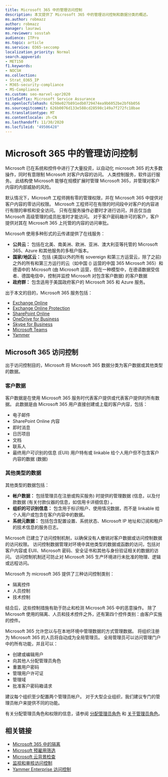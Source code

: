 ```yaml
---
title: Microsoft 365 中的管理访问控制
description: 本文提供了 Microsoft 365 中的管理访问控制和数据分类的概述。
ms.author: robmazz
author: robmazz
manager: laurawi
ms.reviewer: sosstah
audience: ITPro
ms.topic: article
ms.service: O365-seccomp
localization_priority: Normal
search.appverid:
- MET150
f1.keywords:
- NOCSH
ms.collection:
- Strat_O365_IP
- M365-security-compliance
- MS-Compliance
ms.custom: seo-marvel-apr2020
titleSuffix: Microsoft Service Assurance
ms.openlocfilehash: 6298e027b891edb0729474ea9b6052be2bf6b056
ms.sourcegitcommit: 626b0076d133e588cd28598c149a7f272fc18bae
ms.translationtype: MT
ms.contentlocale: zh-CN
ms.lasthandoff: 11/30/2020
ms.locfileid: "49506428"
---
```

# <a name="administrative-access-controls-in-microsoft-365"></a>Microsoft 365 中的管理访问控制 

Microsoft 已在系统和控件中进行了大量投资，以自动化 microsoft 365 的大多数操作，同时有意限制 Microsoft 对客户内容的访问。 人类控制服务，软件运行服务。 此结构使 Microsoft 能够在规模扩展时管理 Microsoft 365，并管理对客户内容的内部威胁的风险。

默认情况下，Microsoft 工程师拥有零的管理权限，并在 Microsoft 365 中提供对客户内容的零访问权限。 Microsoft 工程师可在有限的时间段中对客户的内容进行有限的审核和安全访问。 只有在服务操作必要时才进行访问，并且仅当由 Microsoft 高级管理的成员批准时才能访问。 对于客户密码箱许可的客户，客户提供对其在 Microsoft 365 上托管的内容的访问审批。

Microsoft 使用多种形式的云传递提供了在线服务：

- **公共云：** 包括在北美、南美洲、欧洲、亚洲、澳大利亚等托管的 Microsoft 365、Azure 和其他服务的多租户版本。
- **国家/地区云：** 包括 (美国以外的所有 sovereign 和第三方运营云，除了之前) 之外的所有和第三方运行的云（如中国 () 运营的中国 365 Microsoft 365）和德语中的 Microsoft (由 Microsoft 运营，但在一种模型中，在德语数据受信者、德国电信中，控制并监控 Microsoft 对包含客户数据) 的客户数据
- **政府群：** 包含适用于美国政府客户的 Microsoft 365 和 Azure 服务。

出于本文的目的，Microsoft 365 服务包括：

- [Exchange Online](https://docs.microsoft.com/Exchange/exchange-online)
- [Exchange Online Protection](https://docs.microsoft.com/Office365/SecurityCompliance/eop/exchange-online-protection-overview)
- [SharePoint Online](https://docs.microsoft.com/sharepoint/sharepoint-online)
- [OneDrive for Business](https://docs.microsoft.com/OneDrive/onedrive)
- [Skype for Business](https://docs.microsoft.com/SkypeForBusiness/skype-for-business-online)
- [Microsoft Teams](https://docs.microsoft.com/MicrosoftTeams/Teams-overview)
- [Yammer](https://docs.microsoft.com/yammer/yammer-landing-page)

## <a name="microsoft-365-access-controls"></a>Microsoft 365 访问控制

出于访问控制目的，Microsoft 将 Microsoft 365 数据分类为客户数据或其他类型的数据。

### <a name="customer-data"></a>客户数据

客户数据是在使用 Microsoft 365 服务时代表客户提供或代表客户提供的所有数据。 此数据是由 Microsoft 365 用户直接创建或上载的客户内容，包括：

- 电子邮件
- SharePoint Online 内容
- 即时消息
- 日历项目
- 文档
- 联系人
- 最终用户可识别的信息 (EUII) 用户特有或 linkable 给个人用户但不包含客户内容的数据 (数据) 

### <a name="other-types-of-data"></a>其他类型的数据

其他类型的数据包括：

- **帐户数据：** 包括管理员在注册或购买服务) 时提供的管理数据 (信息，以及付款数据 (有关付款仪器的信息，如信用卡详细信息) 。
- **组织的可识别信息：** 包含用于标识租户、使用情况数据，而不是 linkable 给个人用户或包含在客户内容中的数据。
- **系统元数据：** 包括包含配置设置、系统状态、Microsoft IP 地址和订阅和租户的技术信息的服务日志。

Microsoft 已建立了访问控制机制，以确保没有人撤销对客户数据或访问控制数据的访问权限。 访问控制数据管理对环境中其他类型的数据或函数的访问，包括对客户内容或 EUII、Microsoft 密码、安全证书和其他与身份验证相关的数据的访问。 访问控制机制还可防止对 Microsoft 365 生产环境进行未批准的物理、逻辑或远程访问。

Microsoft 为 microsoft 365 提供了三种访问控制类别：

- 隔离控件
- 人员控制
- 技术控制

结合后，这些控制措施有助于防止和检测 Microsoft 365 中的恶意操作。 除了 Microsoft 使用的隔离、人员和技术控件之外，还有第四个控件类别：由客户实施的控件。

Microsoft 365 允许您以与在本地环境中管理数据的方式管理数据。 将组织注册为 Microsoft 365 的人员将自动成为全局管理员。 全局管理员可以访问管理门户中的所有功能，并且可以：

- 创建或编辑用户
- 向其他人分配管理员角色
- 重置用户密码
- 管理用户许可证
- 管理域
- 批准客户密码箱请求

建议每个组织至少配置两个管理员帐户。 对于大型企业组织，我们建议专门的管理员帐户来提供不同的功能。

有关分配管理员角色和权限的信息，请参阅 [分配管理员角色](https://docs.microsoft.com/microsoft-365/admin/add-users/assign-admin-roles) 和 [关于管理员角色](https://docs.microsoft.com/microsoft-365/admin/add-users/about-admin-roles)。

## <a name="related-links"></a>相关链接

- [Microsoft 365 中的隔离](assurance-isolation-in-microsoft-365.md)
- [Microsoft 预雇用筛选](assurance-pre-employment-screening.md)
- [Microsoft 云背景检查](assurance-cloud-background-check.md)
- [监视和审核访问控制](assurance-monitoring-and-auditing-access-controls.md)
- [Yammer Enterprise 访问控制](assurance-yammer-enterprise-access-controls.md)
